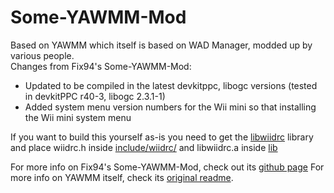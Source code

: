# Some-YAWMM-Mod
Based on YAWMM which itself is based on WAD Manager, modded up by various people.  
Changes from Fix94's Some-YAWMM-Mod:   
- Updated to be compiled in the latest devkitppc, libogc versions (tested in devkitPPC r40-3, libogc 2.3.1-1)
- Added system menu version numbers for the Wii mini so that installing the Wii mini system menu

If you want to build this yourself as-is you need to get the [libwiidrc](https://github.com/Fix94/libwiidrc/releases) library and place wiidrc.h inside [include/wiidrc/](include/wiidrc/) and libwiidrc.a inside [lib](lib/)

For more info on Fix94's Some-YAWMM-Mod, check out its [github page](https://github.com/Fix94/Some-YAWMM-Mod)
For more info on YAWMM itself, check its [original readme](README_YAWMM.txt).
